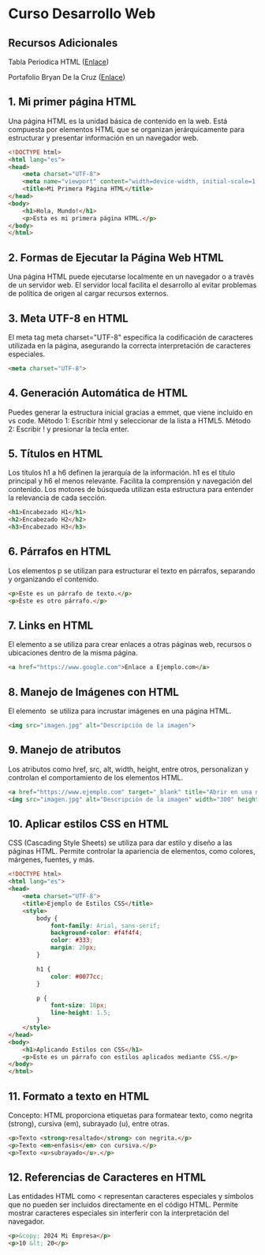 # Curso Desarrollo Web

## Recursos Adicionales
Tabla Periodica HTML ([Enlace](https://lenguajehtml.com/html/introduccion/tabla-periodica-html5/))

Portafolio Bryan De la Cruz ([Enlace](https://bryandelacruz.nextboostperu.com/))

## 1. Mi primer página HTML
Una página HTML es la unidad básica de contenido en la web. Está compuesta por elementos HTML que se organizan jerárquicamente para estructurar y presentar información en un navegador web.


```html
<!DOCTYPE html>
<html lang="es">
<head>
    <meta charset="UTF-8">
    <meta name="viewport" content="width=device-width, initial-scale=1.0">
    <title>Mi Primera Página HTML</title>
</head>
<body>
    <h1>Hola, Mundo!</h1>
    <p>Esta es mi primera página HTML.</p>
</body>
</html>
```

## 2. Formas de Ejecutar la Página Web HTML
Una página HTML puede ejecutarse localmente en un navegador o a través de un servidor web. El servidor local facilita el desarrollo al evitar problemas de política de origen al cargar recursos externos.

## 3. Meta UTF-8 en HTML
El meta tag meta charset="UTF-8" especifica la codificación de caracteres utilizada en la página, asegurando la correcta interpretación de caracteres especiales.
```html
<meta charset="UTF-8">
```

## 4. Generación Automática de HTML
Puedes generar la estructura inicial gracias a emmet, que viene incluido en vs code.
Método 1: Escribir html y seleccionar de la lista a HTML5.
Método 2: Escribir ! y presionar la tecla enter.


## 5. Títulos en HTML
Los títulos h1 a h6 definen la jerarquía de la información. h1 es el título principal y h6 el menos relevante.
Facilita la comprensión y navegación del contenido. Los motores de búsqueda utilizan esta estructura para entender la relevancia de cada sección.
```html
<h1>Encabezado H1</h1>
<h2>Encabezado H2</h2>
<h3>Encabezado H3</h3>
```

## 6. Párrafos en HTML
Los elementos p se utilizan para estructurar el texto en párrafos, separando y organizando el contenido.

```html
<p>Este es un párrafo de texto.</p>
<p>Este es otro párrafo.</p>
```

## 7. Links en HTML
 El elemento a se utiliza para crear enlaces a otras páginas web, recursos o ubicaciones dentro de la misma página.

```html
<a href="https://www.google.com">Enlace a Ejemplo.com</a>
```
## 8. Manejo de Imágenes con HTML
El elemento <img> se utiliza para incrustar imágenes en una página HTML.

```html
<img src="imagen.jpg" alt="Descripción de la imagen">
```

## 9. Manejo de atributos
Los atributos como href, src, alt, width, height, entre otros, personalizan y controlan el comportamiento de los elementos HTML.

```html
<a href="https://www.ejemplo.com" target="_blank" title="Abrir en una nueva ventana">Enlace a Ejemplo.com</a>
<img src="imagen.jpg" alt="Descripción de la imagen" width="300" height="200">
```

## 10. Aplicar estilos CSS en HTML
CSS (Cascading Style Sheets) se utiliza para dar estilo y diseño a las páginas HTML. Permite controlar la apariencia de elementos, como colores, márgenes, fuentes, y más.

```html
<!DOCTYPE html>
<html lang="es">
<head>
    <meta charset="UTF-8">
    <title>Ejemplo de Estilos CSS</title>
    <style>
        body {
            font-family: Arial, sans-serif;
            background-color: #f4f4f4;
            color: #333;
            margin: 20px;
        }

        h1 {
            color: #0077cc;
        }

        p {
            font-size: 16px;
            line-height: 1.5;
        }
    </style>
</head>
<body>
    <h1>Aplicando Estilos con CSS</h1>
    <p>Este es un párrafo con estilos aplicados mediante CSS.</p>
</body>
</html>
```

## 11. Formato a texto en HTML
Concepto: HTML proporciona etiquetas para formatear texto, como negrita (strong), cursiva (em), subrayado (u), entre otras.

```html
<p>Texto <strong>resaltado</strong> con negrita.</p>
<p>Texto <em>enfasis</em> con cursiva.</p>
<p>Texto <u>subrayado</u>.</p>
```
## 12. Referencias de Caracteres en HTML
Las entidades HTML como &lt; representan caracteres especiales y símbolos que no pueden ser incluidos directamente en el código HTML.
Permite mostrar caracteres especiales sin interferir con la interpretación del navegador.

```html
<p>&copy; 2024 Mi Empresa</p>
<p>10 &lt; 20</p>
```